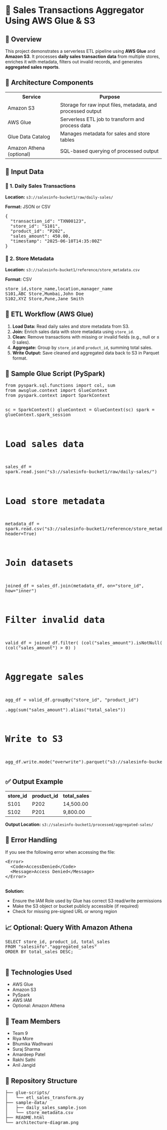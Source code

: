 <!DOCTYPE html>
<html lang="en">
<body>

  <h1>🧾 Sales Transactions Aggregator Using AWS Glue & S3</h1>

  <h2>📌 Overview</h2>
  <p>This project demonstrates a serverless ETL pipeline using <strong>AWS Glue</strong> and <strong>Amazon S3</strong>. It processes <strong>daily sales transaction data</strong> from multiple stores, enriches it with metadata, filters out invalid records, and generates <strong>aggregated sales reports</strong>.</p>

  <h2>🧱 Architecture Components</h2>
  <table>
    <tr><th>Service</th><th>Purpose</th></tr>
    <tr><td>Amazon S3</td><td>Storage for raw input files, metadata, and processed output</td></tr>
    <tr><td>AWS Glue</td><td>Serverless ETL job to transform and process data</td></tr>
    <tr><td>Glue Data Catalog</td><td>Manages metadata for sales and store tables</td></tr>
    <tr><td>Amazon Athena (optional)</td><td>SQL-based querying of processed output</td></tr>
  </table>

  <h2>📂 Input Data</h2>

  <h3>🛒 1. Daily Sales Transactions</h3>
  <p><strong>Location:</strong> <code>s3://salesinfo-bucket1/raw/daily-sales/</code></p>
  <p><strong>Format:</strong> JSON or CSV</p>
  <pre>{
  "transaction_id": "TXN00123",
  "store_id": "S101",
  "product_id": "P202",
  "sales_amount": 450.00,
  "timestamp": "2025-06-10T14:35:00Z"
}</pre>

  <h3>🏬 2. Store Metadata</h3>
  <p><strong>Location:</strong> <code>s3://salesinfo-bucket1/reference/store_metadata.csv</code></p>
  <p><strong>Format:</strong> CSV</p>
  <pre>store_id,store_name,location,manager_name
S101,ABC Store,Mumbai,John Doe
S102,XYZ Store,Pune,Jane Smith</pre>

  <h2>🔄 ETL Workflow (AWS Glue)</h2>

  <ol>
    <li><strong>Load Data:</strong> Read daily sales and store metadata from S3.</li>
    <li><strong>Join:</strong> Enrich sales data with store metadata using <code>store_id</code>.</li>
    <li><strong>Clean:</strong> Remove transactions with missing or invalid fields (e.g., null or ≤ 0 sales).</li>
    <li><strong>Aggregate:</strong> Group by <code>store_id</code> and <code>product_id</code>, summing total sales.</li>
    <li><strong>Write Output:</strong> Save cleaned and aggregated data back to S3 in Parquet format.</li>
  </ol>

  <h2>🧪 Sample Glue Script (PySpark)</h2>
  <pre>
from pyspark.sql.functions import col, sum
from awsglue.context import GlueContext
from pyspark.context import SparkContext

sc = SparkContext()
glueContext = GlueContext(sc)
spark = glueContext.spark_session

# Load sales data
sales_df = spark.read.json("s3://salesinfo-bucket1/raw/daily-sales/")

# Load store metadata
metadata_df = spark.read.csv("s3://salesinfo-bucket1/reference/store_metadata.csv", header=True)

# Join datasets
joined_df = sales_df.join(metadata_df, on="store_id", how="inner")

# Filter invalid data
valid_df = joined_df.filter(
    (col("sales_amount").isNotNull()) & 
    (col("sales_amount") > 0)
)

# Aggregate sales
agg_df = valid_df.groupBy("store_id", "product_id") \
                 .agg(sum("sales_amount").alias("total_sales"))

# Write to S3
agg_df.write.mode("overwrite").parquet("s3://salesinfo-bucket1/processed/aggregated-sales/")
  </pre>

  <h2>✅ Output Example</h2>
  <table>
    <tr><th>store_id</th><th>product_id</th><th>total_sales</th></tr>
    <tr><td>S101</td><td>P202</td><td>14,500.00</td></tr>
    <tr><td>S102</td><td>P201</td><td>9,800.00</td></tr>
  </table>
  <p><strong>Output Location:</strong> <code>s3://salesinfo-bucket1/processed/aggregated-sales/</code></p>

  <h2>🚧 Error Handling</h2>
  <div class="highlight">
    If you see the following error when accessing the file:
    <pre>
&lt;Error&gt;
  &lt;Code&gt;AccessDenied&lt;/Code&gt;
  &lt;Message&gt;Access Denied&lt;/Message&gt;
&lt;/Error&gt;
    </pre>
    <strong>Solution:</strong>
    <ul>
      <li>Ensure the IAM Role used by Glue has correct S3 read/write permissions</li>
      <li>Make the S3 object or bucket publicly accessible (if required)</li>
      <li>Check for missing pre-signed URL or wrong region</li>
    </ul>
  </div>

  <h2>📈 Optional: Query With Amazon Athena</h2>
  <pre>
SELECT store_id, product_id, total_sales
FROM "salesinfo"."aggregated_sales"
ORDER BY total_sales DESC;
  </pre>

  <h2>📌 Technologies Used</h2>
  <ul>
    <li>AWS Glue</li>
    <li>Amazon S3</li>
    <li>PySpark</li>
    <li>AWS IAM</li>
    <li>Optional: Amazon Athena</li>
  </ul>

  <h2>👥 Team Members</h2>
  <ul>
    <li>Team 9</li>
    <li>Riya More</li>
    <li>Bhumika Wadhwani</li>
    <li>Suraj Sharma</li>
    <li>Amardeep Patel</li>
    <li>Rakhi Sathi</li>
    <li>Anil Jangid</li>
  </ul>

  <h2>📁 Repository Structure</h2>
  <pre>
├── glue-scripts/
│   └── etl_sales_transform.py
├── sample-data/
│   ├── daily_sales_sample.json
│   └── store_metadata.csv
├── README.html
└── architecture-diagram.png
  </pre>

</body>
</html>
